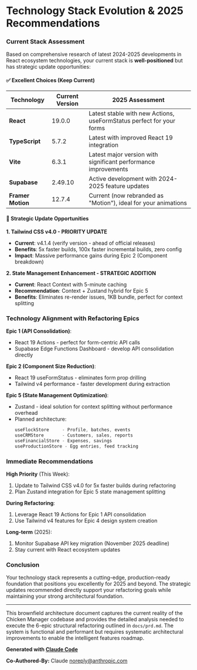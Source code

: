 # Technology Stack Evolution & 2025 Recommendations

### Current Stack Assessment

Based on comprehensive research of latest 2024-2025 developments in React ecosystem technologies, your current stack is **well-positioned** but has strategic update opportunities:

#### ✅ Excellent Choices (Keep Current)

| Technology | Current Version | 2025 Assessment |
|------------|----------------|------------------|
| **React** | 19.0.0 | Latest stable with new Actions, useFormStatus perfect for your forms |
| **TypeScript** | 5.7.2 | Latest with improved React 19 integration |
| **Vite** | 6.3.1 | Latest major version with significant performance improvements |
| **Supabase** | 2.49.10 | Active development with 2024-2025 feature updates |
| **Framer Motion** | 12.7.4 | Current (now rebranded as "Motion"), ideal for your animations |

#### 🎯 Strategic Update Opportunities

**1. Tailwind CSS v4.0 - PRIORITY UPDATE**
- **Current**: v4.1.4 (verify version - ahead of official releases)
- **Benefits**: 5x faster builds, 100x faster incremental builds, zero config
- **Impact**: Massive performance gains during Epic 2 (Component breakdown)

**2. State Management Enhancement - STRATEGIC ADDITION**
- **Current**: React Context with 5-minute caching
- **Recommendation**: Context + Zustand hybrid for Epic 5
- **Benefits**: Eliminates re-render issues, 1KB bundle, perfect for context splitting

### Technology Alignment with Refactoring Epics

**Epic 1 (API Consolidation)**:
- React 19 Actions - perfect for form-centric API calls
- Supabase Edge Functions Dashboard - develop API consolidation directly

**Epic 2 (Component Size Reduction)**:
- React 19 useFormStatus - eliminates form prop drilling
- Tailwind v4 performance - faster development during extraction

**Epic 5 (State Management Optimization)**:
- Zustand - ideal solution for context splitting without performance overhead
- Planned architecture:
  ```typescript
  useFlockStore     - Profile, batches, events
  useCRMStore       - Customers, sales, reports  
  useFinancialStore - Expenses, savings
  useProductionStore - Egg entries, feed tracking
  ```

### Immediate Recommendations

**High Priority** (This Week):
1. Update to Tailwind CSS v4.0 for 5x faster builds during refactoring
2. Plan Zustand integration for Epic 5 state management splitting

**During Refactoring**:
1. Leverage React 19 Actions for Epic 1 API consolidation
2. Use Tailwind v4 features for Epic 4 design system creation

**Long-term** (2025):
1. Monitor Supabase API key migration (November 2025 deadline)
2. Stay current with React ecosystem updates

### Conclusion

Your technology stack represents a cutting-edge, production-ready foundation that positions you excellently for 2025 and beyond. The strategic updates recommended directly support your refactoring goals while maintaining your strong architectural foundation.

---

This brownfield architecture document captures the current reality of the Chicken Manager codebase and provides the detailed analysis needed to execute the 6-epic structural refactoring outlined in `docs/prd.md`. The system is functional and performant but requires systematic architectural improvements to enable the intelligent features roadmap.

**Generated with [Claude Code](https://claude.ai/code)**

**Co-Authored-By:** Claude <noreply@anthropic.com>